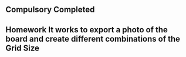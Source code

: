 ## Compulsory Completed
## Homework It works to export a photo of the board and create different combinations of the Grid Size
